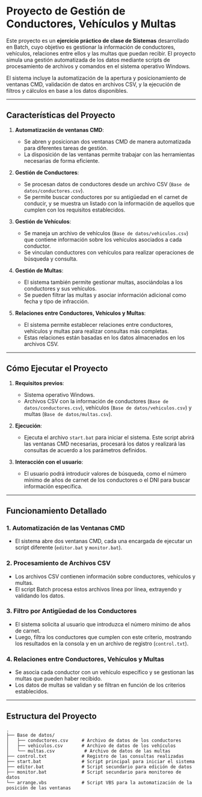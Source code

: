 # Proyecto de Gestión de Conductores, Vehículos y Multas

Este proyecto es un **ejercicio práctico de clase de Sistemas** desarrollado en Batch, cuyo objetivo es gestionar la información de conductores, vehículos, relaciones entre ellos y las multas que puedan recibir. El proyecto simula una gestión automatizada de los datos mediante scripts de procesamiento de archivos y comandos en el sistema operativo Windows.

El sistema incluye la automatización de la apertura y posicionamiento de ventanas CMD, validación de datos en archivos CSV, y la ejecución de filtros y cálculos en base a los datos disponibles.

---

## **Características del Proyecto**

1. **Automatización de ventanas CMD**:
    - Se abren y posicionan dos ventanas CMD de manera automatizada para diferentes tareas de gestión.
    - La disposición de las ventanas permite trabajar con las herramientas necesarias de forma eficiente.
  
2. **Gestión de Conductores**:
    - Se procesan datos de conductores desde un archivo CSV (`Base de datos/conductores.csv`).
    - Se permite buscar conductores por su antigüedad en el carnet de conducir, y se muestra un listado con la información de aquellos que cumplen con los requisitos establecidos.

3. **Gestión de Vehículos**:
    - Se maneja un archivo de vehículos (`Base de datos/vehiculos.csv`) que contiene información sobre los vehículos asociados a cada conductor.
    - Se vinculan conductores con vehículos para realizar operaciones de búsqueda y consulta.

4. **Gestión de Multas**:
    - El sistema también permite gestionar multas, asociándolas a los conductores y sus vehículos.
    - Se pueden filtrar las multas y asociar información adicional como fecha y tipo de infracción.

5. **Relaciones entre Conductores, Vehículos y Multas**:
    - El sistema permite establecer relaciones entre conductores, vehículos y multas para realizar consultas más completas.
    - Estas relaciones están basadas en los datos almacenados en los archivos CSV.

---

## **Cómo Ejecutar el Proyecto**

1. **Requisitos previos**:
    - Sistema operativo Windows.
    - Archivos CSV con la información de conductores (`Base de datos/conductores.csv`), vehículos (`Base de datos/vehiculos.csv`) y multas (`Base de datos/multas.csv`).
  
2. **Ejecución**:
    - Ejecuta el archivo `start.bat` para iniciar el sistema. Este script abrirá las ventanas CMD necesarias, procesará los datos y realizará las consultas de acuerdo a los parámetros definidos.

3. **Interacción con el usuario**:
    - El usuario podrá introducir valores de búsqueda, como el número mínimo de años de carnet de los conductores o el DNI para buscar información específica.

---

## **Funcionamiento Detallado**

### **1. Automatización de las Ventanas CMD**
- El sistema abre dos ventanas CMD, cada una encargada de ejecutar un script diferente (`editor.bat` y `monitor.bat`).

### **2. Procesamiento de Archivos CSV**
- Los archivos CSV contienen información sobre conductores, vehículos y multas.
- El script Batch procesa estos archivos línea por línea, extrayendo y validando los datos.

### **3. Filtro por Antigüedad de los Conductores**
- El sistema solicita al usuario que introduzca el número mínimo de años de carnet.
- Luego, filtra los conductores que cumplen con este criterio, mostrando los resultados en la consola y en un archivo de registro (`control.txt`).

### **4. Relaciones entre Conductores, Vehículos y Multas**
- Se asocia cada conductor con un vehículo específico y se gestionan las multas que pueden haber recibido.
- Los datos de multas se validan y se filtran en función de los criterios establecidos.

---

## **Estructura del Proyecto**

```text
.
├── Base de datos/
│   ├── conductores.csv     # Archivo de datos de los conductores
│   ├── vehiculos.csv       # Archivo de datos de los vehículos
│   └── multas.csv           # Archivo de datos de las multas
├── control.txt             # Registro de las consultas realizadas
├── start.bat               # Script principal para iniciar el sistema
├── editor.bat              # Script secundario para edición de datos
├── monitor.bat             # Script secundario para monitoreo de datos
└── arrange.vbs             # Script VBS para la automatización de la posición de las ventanas

